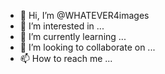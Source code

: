 - 👋 Hi, I’m @WHATEVER4images
- 👀 I’m interested in ...
- 🌱 I’m currently learning ...
- 💞️ I’m looking to collaborate on ...
- 📫 How to reach me ...

<!---
WHATEVER4images/WHATEVER4images is a ✨ special ✨ repository because its `README.md` (this file) appears on your GitHub profile.
You can click the Preview link to take a look at your changes.
--->
